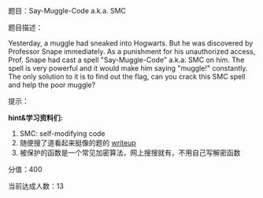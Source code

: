题目：Say-Muggle-Code a.k.a. SMC

题目描述：

Yesterday, a muggle had sneaked into Hogwarts. But he was discovered by Professor Snape immediately. As a punishment for his unauthorized access, Prof. Snape had cast a spell "Say-Muggle-Code" a.k.a. SMC on him. The spell is very powerful and it would make him saying "muggle!" constantly. The only solution to it is to find out the flag, can you crack this SMC spell and help the poor muggle?

提示：

**hint&学习资料们:**

1. SMC: self-modifying code
2. 随便搜了道看起来挺像的题的 [writeup](https://blog.csdn.net/qq_41923479/article/details/80377708)
3. 被保护的函数是一个常见加密算法，网上搜搜就有，不用自己写解密函数

分值：400

当前达成人数：13


